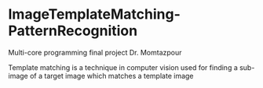 # ImageTemplateMatching-PatternRecognition
Multi-core programming final project Dr. Momtazpour

Template matching is a technique in computer vision used for finding a sub-image of a target image which matches a template image

